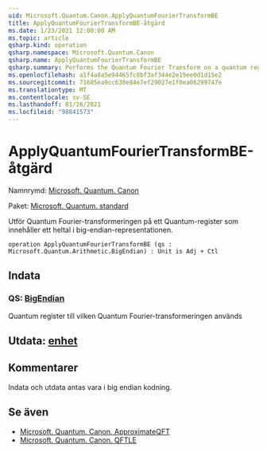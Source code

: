 ```yaml
---
uid: Microsoft.Quantum.Canon.ApplyQuantumFourierTransformBE
title: ApplyQuantumFourierTransformBE-åtgärd
ms.date: 1/23/2021 12:00:00 AM
ms.topic: article
qsharp.kind: operation
qsharp.namespace: Microsoft.Quantum.Canon
qsharp.name: ApplyQuantumFourierTransformBE
qsharp.summary: Performs the Quantum Fourier Transform on a quantum register containing an integer in the big-endian representation.
ms.openlocfilehash: a1f4a0a5e94465fc8bf3af344e2e19ee0d1d15e2
ms.sourcegitcommit: 71605ea9cc630e84e7ef29027e1f0ea06299747e
ms.translationtype: MT
ms.contentlocale: sv-SE
ms.lasthandoff: 01/26/2021
ms.locfileid: "98841573"
---
```

# <a name="applyquantumfouriertransformbe-operation"></a>ApplyQuantumFourierTransformBE-åtgärd

Namnrymd: [Microsoft. Quantum. Canon](xref:Microsoft.Quantum.Canon)

Paket: [Microsoft. Quantum. standard](https://nuget.org/packages/Microsoft.Quantum.Standard)


Utför Quantum Fourier-transformeringen på ett Quantum-register som innehåller ett heltal i big-endian-representationen.

```qsharp
operation ApplyQuantumFourierTransformBE (qs : Microsoft.Quantum.Arithmetic.BigEndian) : Unit is Adj + Ctl
```


## <a name="input"></a>Indata

### <a name="qs--bigendian"></a>QS: [BigEndian](xref:Microsoft.Quantum.Arithmetic.BigEndian)

Quantum register till vilken Quantum Fourier-transformeringen används



## <a name="output--unit"></a>Utdata: [enhet](xref:microsoft.quantum.lang-ref.unit)



## <a name="remarks"></a>Kommentarer

Indata och utdata antas vara i big endian kodning.

## <a name="see-also"></a>Se även

- [Microsoft. Quantum. Canon. ApproximateQFT](xref:Microsoft.Quantum.Canon.ApproximateQFT)
- [Microsoft. Quantum. Canon. QFTLE](xref:Microsoft.Quantum.Canon.QFTLE)